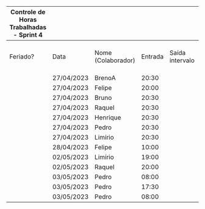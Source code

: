 | Controle de Horas Trabalhadas - Sprint 4 |  |  |  |  |  |  |  |  |  |  |
| --- | --- | --- | --- | --- | --- | --- | --- | --- | --- | --- |
| Feriado? | Data | Nome (Colaborador) | Entrada | Saída intervalo | Retorno intervalo | Saída | Total horas |  | Nome (Colaborador) | Total horas do sprint |
|  | 27/04/2023 | BrenoA | 20:30 |  |  | 22:00 | 1:30:00 |  | BrenoA | 01:30 |
|  | 27/04/2023 | Felipe | 20:00 |  |  | 23:00 | 3:00:00 |  | Bruno | 01:30 |
|  | 27/04/2023 | Bruno | 20:30 |  |  | 22:00 | 1:30:00 |  | Felipe | 04:30 |
|  | 27/04/2023 | Raquel | 20:30 |  |  | 22:00 | 1:30:00 |  | Henrique | 01:30 |
|  | 27/04/2023 | Henrique | 20:30 |  |  | 22:00 | 1:30:00 |  | Limírio | 03:00 |
|  | 27/04/2023 | Pedro | 20:30 |  |  | 22:00 | 1:30:00 |  | Pedro | 06:20 |
|  | 27/04/2023 | Limírio | 20:30 |  |  | 22:00 | 1:30:00 |  | Raquel | 01:30 |
|  | 28/04/2023 | Felipe | 10:00 |  |  | 11:30 | 1:30:00 |  |  |  |
|  | 02/05/2023 | Limírio | 19:00 |  |  | 20:30 | 1:30:00 |  |  |  |
|  | 02/05/2023 | Raquel  | 20:00 |  |  | 20:30 | 0:30:00 |  |  |  |
|  | 03/05/2023 | Pedro | 08:00 |  |  | 09:30 | 1:30:00 |  |  |  |
|  | 03/05/2023 | Pedro | 17:30 |  |  | 19:30 | 2:00:00 |  |  |  |
|  | 03/05/2023 | Pedro | 08:00 |  |  | 09:20 | 1:20:00 |  |  |  |
